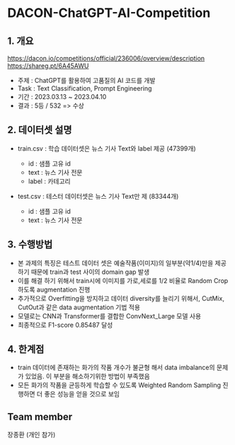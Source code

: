 # DACON-ChatGPT-AI-Competition
## 1. 개요
https://dacon.io/competitions/official/236006/overview/description
https://shareg.pt/6A45AWU
  - 주제 : ChatGPT를 활용하여 고품질의 AI 코드를 개발
  - Task : Text Classification, Prompt Engineering
  - 기간 : 2023.03.13 ~ 2023.04.10
  - 결과 : 5등 / 532 => 수상
<!--  Other options to write Readme
  - [Deployment](#deployment)
  - [Used or Referenced Projects](Used-or-Referenced-Projects)
-->
## 2. 데이터셋 설명
<!--Wirte one paragraph of project description -->  
- train.csv : 학습 데이터셋은 뉴스 기사 Text와 label 제공 (47399개)
  - id : 샘플 고유 id
  - text : 뉴스 기사 전문
  - label : 카테고리


- test.csv : 테스터 데이터셋은 뉴스 기사 Text만 제 (83344개)
  - id : 샘플 고유 id
  - text : 뉴스 기사 전문

## 3. 수행방법
<!-- Write Overview about this project -->
- 본 과제의 특징은 테스트 데이터 셋은 예술작품(이미지)의 일부분(약1/4)만을 제공하기 때문에 train과 test 사이의 domain gap 발생
- 이를 해결 하기 위해서 train시에 이미지를 가로,세로를 1/2 비율로 Random Crop하도록 augmentation 진행
- 추가적으로 Overfitting을 방지하고 데이터 diversity를 늘리기 위해서, CutMix, CutOut과 같은 data augmentation 기법 적용
- 모델로는 CNN과 Transformer를 결합한 ConvNext_Large 모델 사용
- 최종적으로 F1-score 0.85487 달성

## 4. 한계점
<!-- Write Overview about this project -->
- train 데이터에 존재하는 화가의 작품 개수가 불균형 해서 data imbalance의 문제가 있었음. 이 부분을 해소하기위한 방법이 부족했음
- 모든 화가의 작품을 균등하게 학습할 수 있도록 Weighted Random Sampling 진행하면 더 좋은 성능을 얻을 것으로 보임

## Team member
장종환 (개인 참가)
